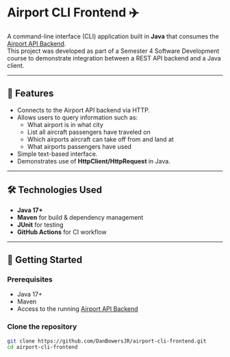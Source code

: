 # Airport CLI Frontend ✈️

A command-line interface (CLI) application built in **Java** that consumes the [Airport API Backend](https://github.com/DanBowersJR/airport-api-backend).  
This project was developed as part of a Semester 4 Software Development course to demonstrate integration between a REST API backend and a Java client.

---

## 📌 Features
- Connects to the Airport API backend via HTTP.
- Allows users to query information such as:
  - What airport is in what city
  - List all aircraft passengers have traveled on
  - Which airports aircraft can take off from and land at
  - What airports passengers have used
- Simple text-based interface.
- Demonstrates use of **HttpClient/HttpRequest** in Java.

---

## 🛠️ Technologies Used
- **Java 17+**
- **Maven** for build & dependency management
- **JUnit** for testing
- **GitHub Actions** for CI workflow

---

## 🚀 Getting Started

### Prerequisites
- Java 17+
- Maven
- Access to the running [Airport API Backend](https://github.com/DanBowersJR/airport-api-backend)

### Clone the repository
```bash
git clone https://github.com/DanBowersJR/airport-cli-frontend.git
cd airport-cli-frontend

